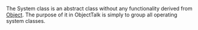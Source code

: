 The System class is an abstract class without any functionality
derived from [Object](Object.md). The purpose of it in ObjectTalk is
simply to group all operating system classes.
